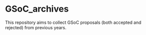 # GSoC_archives
This repository aims to collect GSoC proposals (both accepted and rejected) from previous years.
